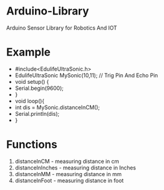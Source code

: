 # Arduino-Library
Arduino Sensor Library for Robotics And IOT
# Example
- #include<EdulifeUltraSonic.h>
- EdulifeUltraSonic MySonic(10,11); // Trig Pin And Echo Pin
- void setup() {
-   Serial.begin(9600);
- }
- void loop(){
-   int dis = MySonic.distanceInCM();
-   Serial.println(dis);
- }
# Functions
1. distanceInCM - measuring distance in cm
2. distanceInInches	 - measuring distance in Inches
3. distanceInMM - measuring distance in mm
4. distanceInFoot	 - measuring distance in foot
